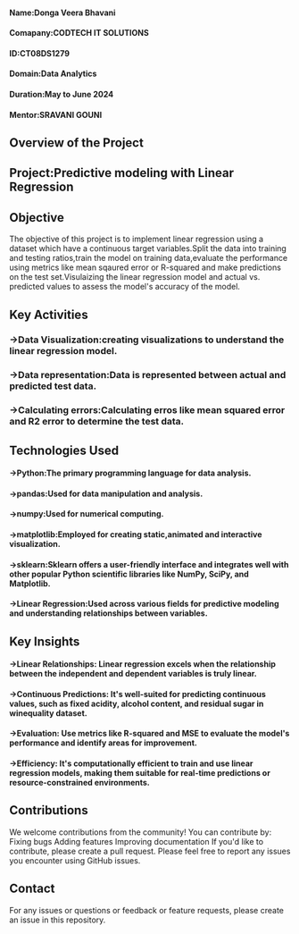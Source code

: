#### Name:Donga Veera Bhavani
#### Comapany:CODTECH IT SOLUTIONS
#### ID:CT08DS1279
#### Domain:Data Analytics
#### Duration:May to June 2024
#### Mentor:SRAVANI GOUNI

## Overview of the Project 
## Project:Predictive modeling with Linear Regression
## Objective
The objective of this project is to implement linear regression using a dataset  which have a continuous target variables.Split the data into training and testing ratios,train the model on training data,evaluate the performance using metrics like mean sqaured error or R-squared and make predictions on the test set.Visulaizing the linear regression model and actual vs. predicted values to assess the model's accuracy of the model.

## Key Activities
### ->Data Visualization:creating visualizations to understand the linear regression model.
### ->Data representation:Data is represented between actual and predicted test data.
### ->Calculating errors:Calculating erros like mean squared error and R2 error to determine the test data.

## Technologies Used
#### ->Python:The primary programming language for data analysis.
#### ->pandas:Used for data manipulation and analysis.
#### ->numpy:Used for numerical computing.
#### ->matplotlib:Employed for creating static,animated and interactive visualization.
#### ->sklearn:Sklearn offers a user-friendly interface and integrates well with other popular Python scientific libraries like NumPy, SciPy, and Matplotlib.
#### ->Linear Regression:Used across various fields for predictive modeling and understanding relationships between variables.

## Key Insights
#### ->Linear Relationships: Linear regression excels when the relationship between the independent and dependent variables is truly linear.
#### ->Continuous Predictions: It's well-suited for predicting continuous values, such as fixed acidity, alcohol content, and residual sugar in winequality dataset.
#### ->Evaluation: Use metrics like R-squared and MSE to evaluate the model's performance and identify areas for improvement.
#### ->Efficiency: It's computationally efficient to train and use linear regression models, making them suitable for real-time predictions or resource-constrained environments.

## Contributions
We welcome contributions from the community! You can contribute by:
Fixing bugs
Adding features
Improving documentation
If you'd like to contribute, please create a pull request. Please feel free to report any issues you encounter using GitHub issues.

## Contact
For any issues or questions or feedback or feature requests, please create an issue in this repository.
